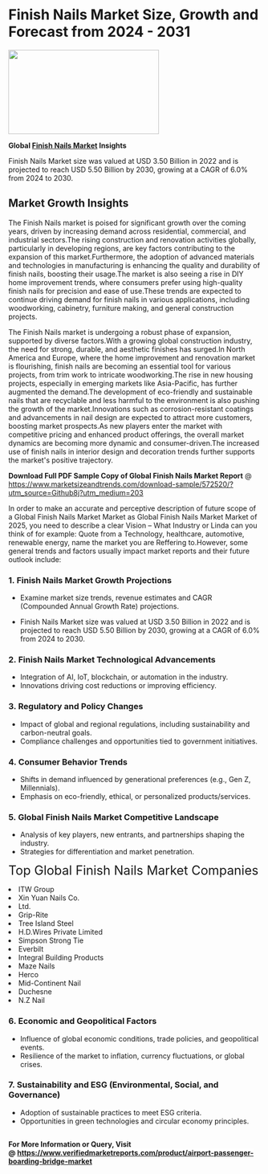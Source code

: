 <H1>Finish Nails Market Size, Growth and Forecast from 2024 - 2031</H1><img class="aligncenter size-medium wp-image-584254" src="https://thirdeyenews.in/wp-content/uploads/2024/09/Global-Market-Research-300x168.jpeg" alt="" width="300" height="168" /><p><strong>Global&nbsp;<a href="https://www.marketsizeandtrends.com/download-sample/572520/?utm_source=Github8j?utm_medium=203">Finish Nails Market</a> Insights</strong></p><p>Finish Nails Market size was valued at USD 3.50 Billion in 2022 and is projected to reach USD 5.50 Billion by 2030, growing at a CAGR of 6.0% from 2024 to 2030.</p><p><h2>Market Growth Insights</h2> <p>The Finish Nails market is poised for significant growth over the coming years, driven by increasing demand across residential, commercial, and industrial sectors.The rising construction and renovation activities globally, particularly in developing regions, are key factors contributing to the expansion of this market.Furthermore, the adoption of advanced materials and technologies in manufacturing is enhancing the quality and durability of finish nails, boosting their usage.The market is also seeing a rise in DIY home improvement trends, where consumers prefer using high-quality finish nails for precision and ease of use.These trends are expected to continue driving demand for finish nails in various applications, including woodworking, cabinetry, furniture making, and general construction projects.</p> <p>The Finish Nails market is undergoing a robust phase of expansion, supported by diverse factors.With a growing global construction industry, the need for strong, durable, and aesthetic finishes has surged.In North America and Europe, where the home improvement and renovation market is flourishing, finish nails are becoming an essential tool for various projects, from trim work to intricate woodworking.The rise in new housing projects, especially in emerging markets like Asia-Pacific, has further augmented the demand.The development of eco-friendly and sustainable nails that are recyclable and less harmful to the environment is also pushing the growth of the market.Innovations such as corrosion-resistant coatings and advancements in nail design are expected to attract more customers, boosting market prospects.As new players enter the market with competitive pricing and enhanced product offerings, the overall market dynamics are becoming more dynamic and consumer-driven.The increased use of finish nails in interior design and decoration trends further supports the market's positive trajectory.</p> <p><span class=""><strong>Download Full PDF Sample Copy of Global Finish Nails Market Report</strong> @ <a href="https://www.marketsizeandtrends.com/download-sample/572520/?utm_source=Github8j?utm_medium=203" target="_blank">https://www.marketsizeandtrends.com/download-sample/572520/?utm_source=Github8j?utm_medium=203</a></span></p><p>In order to make an accurate and perceptive description of future scope of a Global&nbsp;Finish Nails Market Market as Global&nbsp;Finish Nails Market Market of 2025, you need to describe a clear Vision &ndash; What Industry or Linda can you think of for example: Quote from a Technology, healthcare, automotive, renewable energy, name the market you are Reffering to.However, some general trends and factors usually impact market reports and their future outlook include:</p><h3>1.&nbsp;<strong>Finish Nails Market Growth Projections</strong></h3><ul><li>Examine market size trends, revenue estimates and CAGR (Compounded Annual Growth Rate) projections.</li><li><p>Finish Nails Market size was valued at USD 3.50 Billion in 2022 and is projected to reach USD 5.50 Billion by 2030, growing at a CAGR of 6.0% from 2024 to 2030.</p></li></ul><h3>2.&nbsp;<strong>Finish Nails Market Technological Advancements</strong></h3><ul><li>Integration of AI, IoT, blockchain, or automation in the industry.</li><li>Innovations driving cost reductions or improving efficiency.</li></ul><h3>3.&nbsp;<strong>Regulatory and Policy Changes</strong></h3><ul><li>Impact of global and regional regulations, including sustainability and carbon-neutral goals.</li><li>Compliance challenges and opportunities tied to government initiatives.</li></ul><h3>4.&nbsp;<strong>Consumer Behavior Trends</strong></h3><ul><li>Shifts in demand influenced by generational preferences (e.g., Gen Z, Millennials).</li><li>Emphasis on eco-friendly, ethical, or personalized products/services.</li></ul><h3>5.&nbsp;<strong>Global Finish Nails Market Competitive Landscape</strong></h3><ul><li>Analysis of key players, new entrants, and partnerships shaping the industry.</li><li>Strategies for differentiation and market penetration.</li></ul><p data-pm-slice="1 1 []"><span style="color: inherit; font-family: inherit; font-size: 25px;">Top Global Finish Nails Market Companies</span></p><div class="" data-test-id=""><p><li>ITW Group</li><li> Xin Yuan Nails Co.</li><li>Ltd.</li><li> Grip-Rite</li><li> Tree Island Steel</li><li> H.D.Wires Private Limited</li><li> Simpson Strong Tie</li><li> Everbilt</li><li> Integral Building Products</li><li> Maze Nails</li><li> Herco</li><li> Mid-Continent Nail</li><li> Duchesne</li><li> N.Z Nail</li></p></div><h3>6.&nbsp;<strong>Economic and Geopolitical Factors</strong></h3><ul><li>Influence of global economic conditions, trade policies, and geopolitical events.</li><li>Resilience of the market to inflation, currency fluctuations, or global crises.</li></ul><h3>7.&nbsp;<strong>Sustainability and ESG (Environmental, Social, and Governance)</strong></h3><ul><li>Adoption of sustainable practices to meet ESG criteria.</li><li>Opportunities in green technologies and circular economy principles.</li></ul><h2><strong style="font-size: 14px;">For More Information or Query, Visit @&nbsp;</strong><a style="background-color: #ffffff; font-size: 14px;" href="https://www.marketsizeandtrends.com/report/finish-nails-market/" target="_blank">https://www.verifiedmarketreports.com/product/airport-passenger-boarding-bridge-market</a></h2>